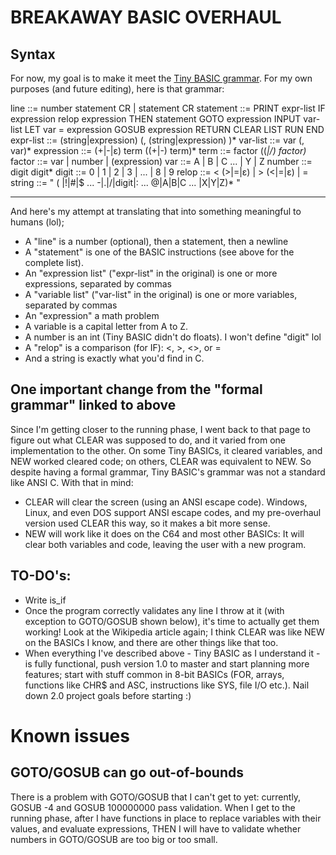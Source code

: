 # BREAKAWAY BASIC OVERHAUL

## Syntax

For now, my goal is to make it meet the [Tiny BASIC grammar](https://en.wikipedia.org/wiki/Tiny_BASIC#Formal_grammar).  For my own purposes (and future editing), here is that grammar:

line ::= number statement CR | statement CR
statement ::= PRINT expr-list
	IF expression relop expression THEN statement
	GOTO expression
	INPUT var-list
	LET var = expression
	GOSUB expression
	RETURN
	CLEAR
	LIST
	RUN
	END
expr-list ::= (string|expression) (, (string|expression) )*
var-list ::= var (, var)*
expression ::= (+|-|ε) term ((+|-) term)*
term ::= factor ((*|/) factor)*
factor ::= var | number | (expression)
var ::= A | B | C ... | Y | Z
number ::= digit digit*
digit ::= 0 | 1 | 2 | 3 | ... | 8 | 9
relop ::= < (>|=|ε) | > (<|=|ε) | =
string ::= " ( |!|#|$ ... -|.|/|digit|: ... @|A|B|C ... |X|Y|Z)* "

-----------------------------------------------------------------

And here's my attempt at translating that into something meaningful to humans (lol);

* A "line" is a number (optional), then a statement, then a newline
* A "statement" is one of the BASIC instructions (see above for the complete list).
* An "expression list" ("expr-list" in the original) is one or more expressions, separated by commas
* A "variable list" ("var-list" in the original) is one or more variables, separated by commas
* An "expression" a math problem
* A variable is a capital letter from A to Z.
* A number is an int (Tiny BASIC didn't do floats).  I won't define "digit" lol
* A "relop" is a comparison (for IF): <, >, <>, or =
* And a string is exactly what you'd find in C.

## One important change from the "formal grammar" linked to above

Since I'm getting closer to the running phase, I went back to that page to figure out what CLEAR was supposed to do, and it varied from one implementation to the other.  On some Tiny BASICs, it cleared variables, and NEW worked cleared code; on others, CLEAR was equivalent to NEW.  So despite having a formal grammar, Tiny BASIC's grammar was not a standard like ANSI C.  With that in mind:

* CLEAR will clear the screen (using an ANSI escape code).  Windows, Linux, and even DOS support ANSI escape codes, and my pre-overhaul version used CLEAR this way, so it makes a bit more sense.
* NEW will work like it does on the C64 and most other BASICs: It will clear both variables and code, leaving the user with a new program.


## TO-DO's:

* Write is_if
* Once the program correctly validates any line I throw at it (with exception to GOTO/GOSUB shown below), it's time to actually get them working!
	Look at the Wikipedia article again; I think CLEAR was like NEW on the BASICs I know, and there are other things like that too.
* When everything I've described above - Tiny BASIC as I understand it - is fully functional, push version 1.0 to master and start planning more features; start with stuff common in 8-bit BASICs (FOR, arrays, functions like CHR$ and ASC, instructions like SYS, file I/O etc.).  Nail down 2.0 project goals before starting :)

# Known issues

## GOTO/GOSUB can go out-of-bounds

There is a problem with GOTO/GOSUB that I can't get to yet: currently, GOSUB -4 and GOSUB 100000000 pass validation.  When I get to the running phase, after I have functions in place to replace variables with their values, and evaluate expressions, THEN I will have to validate whether numbers in GOTO/GOSUB are too big or too small.
